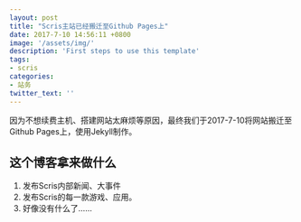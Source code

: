 ```yaml
---
layout: post
title: "Scris主站已经搬迁至Github Pages上"
date: 2017-7-10 14:56:11 +0800
image: '/assets/img/'
description: 'First steps to use this template'
tags:
- scris
categories:
- 站务
twitter_text: ''
---
```


因为不想续费主机、搭建网站太麻烦等原因，最终我们于2017-7-10将网站搬迁至Github Pages上，使用Jekyll制作。


## 这个博客拿来做什么

1. 发布Scris内部新闻、大事件
2. 发布Scris的每一款游戏、应用。
3. 好像没有什么了……

